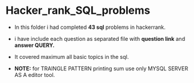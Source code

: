 # Hacker_rank_SQL_problems

-  In this folder i had completed **43 sql** problems in hackerrank.
-  i have include each question as separated file with **question link** and **answer QUERY.**
-  It covered maximum all basic topics in the sql.

- **NOTE:** for TRAINGLE PATTERN printing sum use only MYSQL SERVER AS A editor tool. 
